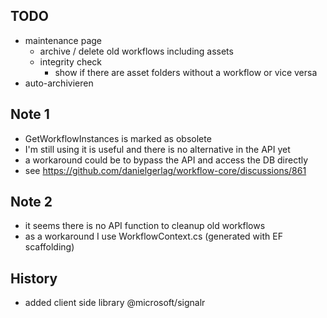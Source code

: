## TODO
- maintenance page
  - archive / delete old workflows including assets
  - integrity check
    - show if there are asset folders without a workflow or vice versa
- auto-archivieren 

## Note 1
- GetWorkflowInstances is marked as obsolete
- I'm still using it is useful and there is no alternative in the API yet
- a workaround could be to bypass the API and access the DB directly
- see https://github.com/danielgerlag/workflow-core/discussions/861

## Note 2
- it seems there is no API function to cleanup old workflows 
- as a workaround I use WorkflowContext.cs (generated with EF scaffolding)

## History
- added client side library @microsoft/signalr